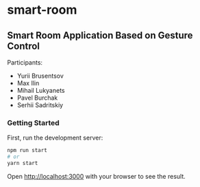 # smart-room

## Smart Room Application Based on Gesture Control

Participants:

- Yurii Brusentsov
- Max Ilin
- Mihail Lukyanets
- Pavel Burchak
- Serhii Sadritskiy

### Getting Started

First, run the development server:

```bash
npm run start
# or
yarn start
```

Open [http://localhost:3000](http://localhost:3000) with your browser to see the result.
